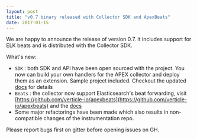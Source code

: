 ```yaml
---
layout: post
title: "v0.7 binary released with Collector SDK and ApexBeats"
date: 2017-01-15
---
```


We are happy to announce the release of version 0.7. It includes support for ELK beats and is distributed with the Collector SDK.

What's new:

* `SDK` : both SDK and API have been open sourced with the project. You now can build your own handlers for the APEX collector and deploy them as an extension. Sample project included. Checkout the updated [docs](http://toolkits.verticle.io/docs/index.html#sdk-extend) for details
* `Beats` : the collector now support Elasticsearch's beat forwarding, visit [https://github.com/verticle-io/apexbeats](https://github.com/verticle-io/apexbeats) and the [docs](http://toolkits.verticle.io/docs/index.html#integrations-beats) 
* Some major refactorings have been made which also results in non-compatible changes of the instrumentation repo.

Please report bugs first on gitter before opening issues on GH.
